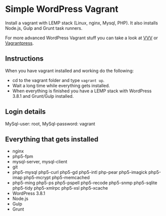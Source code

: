 # Simple WordPress Vagrant
Install a vagrant with LEMP stack (Linux, nginx, Mysql, PHP).
It also installs Node.js, Gulp and Grunt task runners.

For more advanced WordPress Vagrant stuff you can take a look at [VVV](https://github.com/Varying-Vagrant-Vagrants/VVV) or [Vagrantpress](http://vagrantpress.org/).

## Instructions
When you have vagrant installed and working do the following:

* cd to the vagrant folder and type ```vagrant up```.
* Wait a long time while everything gets installed.
* When everything is finished you have a LEMP stack with WordPress 3.8.1 and Grunt/Gulp installed.

## Login details
MySql-user: root, MySql-password: vagrant

## Everything that gets installed

* nginx
* php5-fpm
* mysql-server, mysql-client
* git
* php5-mysql php5-curl php5-gd php5-intl php-pear php5-imagick php5-imap php5-mcrypt php5-memcached
* php5-ming php5-ps php5-pspell php5-recode php5-snmp php5-sqlite php5-tidy php5-xmlrpc php5-xsl php5-xcache
* WordPress 3.8.1
* Node.js
* Gulp
* Grunt
